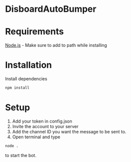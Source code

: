 # DisboardAutoBumper

# Requirements
[Node.js](https://nodejs.org) - Make sure to add to path while installing

# Installation

Install dependencies

```sh
npm install
``` 

# Setup

1. Add your token in config.json
2. Invite the account to your server
3. Add the channel ID you want the message to be sent to.
4. Open terminal and type 
```sh
node .
``` 
to start the bot.
